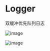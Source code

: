 # Logger
双缓冲优先队列日志

![image](https://i.loli.net/2020/04/17/fiDhSg4Xbz2BoWM.png)

![image](https://imgchr.com/i/JVbeQf)

